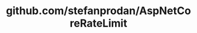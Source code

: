 ---
layout: post
title: github.com/stefanprodan/AspNetCoreRateLimit
categories: link
tags: [انگلیسی, گیت‌هاب, برنامه‌نویسی]
---